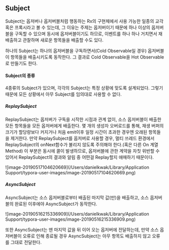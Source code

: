 ## Subject

Subject는 옵저버나 옵저버블처럼 행동하는 Rx의 구현체에서 사용 가능한 일종의 교각 혹은 프록시라고 볼 수 있는데, 그 이유는 주제는 옵저버이기 때문에 하나 이상의 옵저버블을 구독할 수 있으며 동시에 옵저버블이기도 하므로, 이벤트를 하나 하나 거치면서 재배출하고 관찰하며 새로운 항목들을 배출할 수도 있다. 

하나의 Subject는 하나의 옵저버블을 구독하면서(Cold Observable일 경우) 옵저버블이 항목들을 배출시키도록 동작한다. 그 결과로 Cold Observable을 Hot Observable로 만들기도 한다. 

#### Subject의 종류

4종류의 Subject가 있으며, 각각의 Subject는 특정 상황에 맞도록 설계되었다. 그렇기 때문에 모든 상황에서 아무 Subject를 임의대로 사용할 수 없다.

##### ReplaySubject

ReplaySubject는 옵저버가 구독을 시작한 시점과 관계 없이, 소스 옵저버블이 배출한 모든 항목들을 모든 옵저버에게 배출한다. 몇 개의 생성자 오버로드를 통해, 재생 버퍼의 크기가 할당량보다 커지거나 처음 emit이후 일정 시간이 초과한 경우엔 오래된 항목들을 제거한다. 만약 ReplaySubject를 옵저버로 사용할 경우, 멀티 쓰레드 환경에서 ReplaySubject의 onNext함수가 불리지 않도록 주의해야 한다.(혹은 다른 On 계열 Method) 이 부분은 동시에 콜이 발생하므로, 옵저버블에 관한 계약을 자칫 위반할 수 있어서 ReplaySubject의 결과와 알림 중 어떤걸 Replay할지 애매하기 때문이다.

![image-20190517104620669](/Users/danielkwak/Library/Application Support/typora-user-images/image-20190517104620669.png)



##### AsyncSubject

AsyncSubject는 소스 옵저버블로부터 배출된 마지막 값(만)을 배출하고, 소스 옵저버블의 완료된 이후에야 AsyncSubject가 동작한다.

![image-20190516215336909](/Users/danielkwak/Library/Application Support/typora-user-images/image-20190516215336909.png)

또한 AsyncSubject는 맨 마지막 값을 뒤 이어 오는 옵저버에 전달하는데, 만약 소스 옵저버블이 오류로 인해 종료될 경우 AsyncSubject는 아무 항목도 배출하지 않고 오류를 그대로 전달한다.